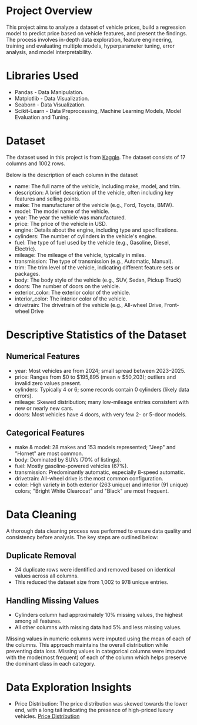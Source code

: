 # Project Overview
This project aims to analyze a dataset of vehicle prices, build a regression model to predict price based on vehicle features, and present the findings. The process involves in-depth data exploration, feature engineering, training and evaluating multiple models, hyperparameter tuning, error analysis, and model interpretability.

# Libraries Used
* Pandas - Data Manipulation.
* Matplotlib - Data Visualization.
* Seaborn - Data Visualization.
* Scikit-Learn - Data Preprocessing, Machine Learning Models, Model Evaluation and Tuning.

# Dataset
The dataset used in this project is from [Kaggle](https://www.kaggle.com/datasets/khwaishsaxena/vehicle-price-prediction-dataset/data). The dataset consists of 17 columns and 1002 rows.

Below is the description of each column in the dataset

* name: The full name of the vehicle, including make, model, and trim.
* description: A brief description of the vehicle, often including key features and selling points.
* make: The manufacturer of the vehicle (e.g., Ford, Toyota, BMW).
* model: The model name of the vehicle.
* year: The year the vehicle was manufactured.
* price: The price of the vehicle in USD.
* engine: Details about the engine, including type and specifications.
* cylinders: The number of cylinders in the vehicle's engine.
* fuel: The type of fuel used by the vehicle (e.g., Gasoline, Diesel, Electric).
* mileage: The mileage of the vehicle, typically in miles.
* transmission: The type of transmission (e.g., Automatic, Manual).
* trim: The trim level of the vehicle, indicating different feature sets or packages.
* body: The body style of the vehicle (e.g., SUV, Sedan, Pickup Truck)
* doors: The number of doors on the vehicle.
* exterior_color: The exterior color of the vehicle.
* interior_color: The interior color of the vehicle.
* drivetrain: The drivetrain of the vehicle (e.g., All-wheel Drive, Front-wheel Drive

# Descriptive Statistics of the Dataset
## Numerical Features
* year: Most vehicles are from 2024; small spread between 2023–2025.
* price: Ranges from $0 to $195,895 (mean ≈ $50,203); outliers and invalid zero values present.
* cylinders: Typically 4 or 6; some records contain 0 cylinders (likely data errors).
* mileage: Skewed distribution; many low-mileage entries consistent with new or nearly new cars.
* doors: Most vehicles have 4 doors, with very few 2- or 5-door models.

## Categorical Features
* make & model: 28 makes and 153 models represented; "Jeep" and "Hornet" are most common.
* body: Dominated by SUVs (70% of listings).
* fuel: Mostly gasoline-powered vehicles (67%).
* transmission: Predominantly automatic, especially 8-speed automatic.
* drivetrain: All-wheel drive is the most common configuration.
* color: High variety in both exterior (263 unique) and interior (91 unique) colors; "Bright White Clearcoat" and "Black" are most frequent.

# Data Cleaning
A thorough data cleaning process was performed to ensure data quality and consistency before analysis. The key steps are outlined below:
## Duplicate Removal
* 24 duplicate rows were identified and removed based on identical values across all columns.
* This reduced the dataset size from 1,002 to 978 unique entries.
## Handling Missing Values
* Cylinders column had approximately 10% missing values, the highest among all features.
* All other columns with missing data had 5% and less missing values.
  
Missing values in numeric columns were imputed using the mean of each of the columns. This approach maintains the overall distribution while preventing data loss. Missing values in categorical columns were imputed with the mode(most frequent) of each of the column which helps preserve the dominant class in each category.

# Data Exploration Insights
* Price Distribution: The price distribution was skewed towards the lower end, with a long tail indicating the presence of high-priced luxury vehicles.
  [Price Distribution](https://drive.google.com/file/d/10_1FfG6BXN0hx9GqfEx5mnOGGP3XvP1Y/view?usp=sharing)
